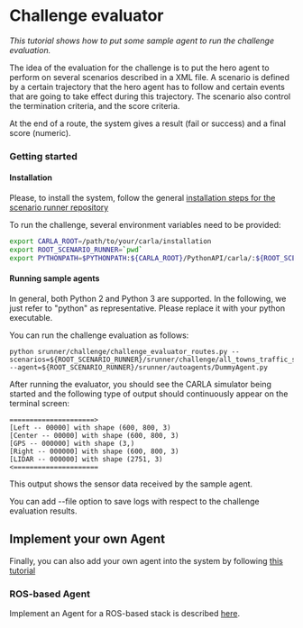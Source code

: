 Challenge evaluator
=================


 *This tutorial shows how to put some sample   agent to run the
 challenge evaluation.*

The idea of the evaluation for the challenge is to put
the hero agent to perform on several scenarios described in a XML file.
A scenario is defined by a certain trajectory that the hero
agent has to follow  and certain events
that are going to take effect during this trajectory.
The scenario also control the termination criteria, and the
score criteria.

At the end of a route, the system gives a result (fail or success)
and a final score (numeric).

### Getting started

#### Installation

Please, to install the system, follow the general [installation steps for
the scenario runner repository](getting_started.md/#install_prerequisites)

To run the challenge, several environment variables need to be provided:
```Bash
export CARLA_ROOT=/path/to/your/carla/installation
export ROOT_SCENARIO_RUNNER=`pwd`
export PYTHONPATH=$PYTHONPATH:${CARLA_ROOT}/PythonAPI/carla/:${ROOT_SCENARIO_RUNNER}:`pwd`:${CARLA_ROOT}/PythonAPI/carla/dist/carla-0.9.5-py2.7-linux-x86_64.egg:${CARLA_ROOT}/PythonAPI/carla/agents
```

#### Running sample agents
In general, both Python 2 and Python 3 are supported. In the following, we just refer to "python" as representative. Please replace it with your python executable.

You can run the challenge evaluation as follows:
```
python srunner/challenge/challenge_evaluator_routes.py --scenarios=${ROOT_SCENARIO_RUNNER}/srunner/challenge/all_towns_traffic_scenarios1_3_4.json --agent=${ROOT_SCENARIO_RUNNER}/srunner/autoagents/DummyAgent.py
```

After running the evaluator, you should see the CARLA simulator being started
and the following type of output should continuously  appear on the terminal screen:

    =====================>
    [Left -- 00000] with shape (600, 800, 3)
    [Center -- 00000] with shape (600, 800, 3)
    [GPS -- 000000] with shape (3,)
    [Right -- 000000] with shape (600, 800, 3)
    [LIDAR -- 000000] with shape (2751, 3)
    <=====================

This output shows the sensor data received by the sample agent.

You can add --file option to save logs with respect to the challenge
evaluation results.


## Implement your own Agent

Finally, you can also add your own agent into the system by following [this tutorial](agent_evaluation.md)


### ROS-based Agent

Implement an Agent for a ROS-based stack is described [here](ros_agent.md).
